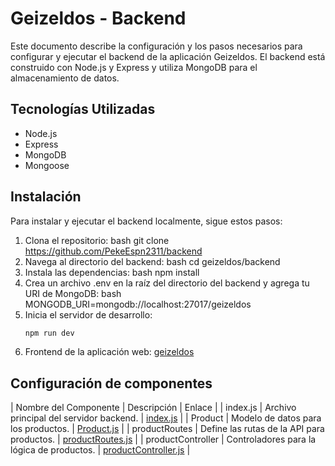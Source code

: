 # Geizeldos - Backend

Este documento describe la configuración y los pasos necesarios para configurar y ejecutar el backend de la aplicación Geizeldos.
El backend está construido con Node.js y Express y utiliza MongoDB para el almacenamiento de datos.

## Tecnologías Utilizadas

- Node.js
- Express
- MongoDB
- Mongoose

## Instalación

Para instalar y ejecutar el backend localmente, sigue estos pasos:

1. Clona el repositorio:
   bash
   git clone <https://github.com/PekeEspn2311/backend>
2. Navega al directorio del backend:
   bash
   cd geizeldos/backend
3. Instala las dependencias:
   bash
   npm install
4. Crea un archivo .env en la raíz del directorio del backend y agrega tu URI de MongoDB:
   bash
   MONGODB_URI=mongodb://localhost:27017/geizeldos
5. Inicia el servidor de desarrollo:
   ```bash
   npm run dev
6. Frontend de la aplicación web:
  [geizeldos](https://github.com/PekeEspn2311/geizeldos)
    
## Configuración de componentes

| Nombre del Componente | Descripción | Enlace |
| index.js              | Archivo principal del servidor backend. | [index.js](index.js) |
| Product               | Modelo de datos para los productos. | [Product.js](models/Product.js) |
| productRoutes         | Define las rutas de la API para productos. | [productRoutes.js](routes/productRoutes.js) |
| productController     | Controladores para la lógica de productos. | [productController.js](controllers/productController.js) |
